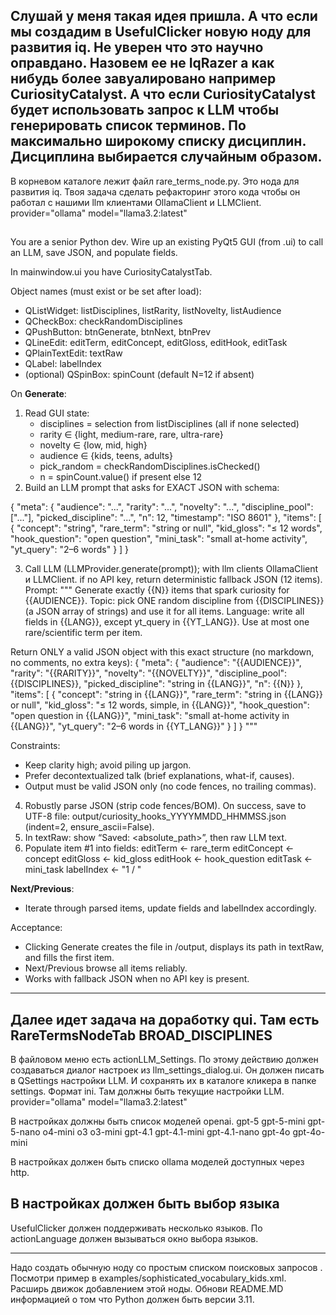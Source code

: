 Слушай у меня такая идея пришла. А что если мы создадим в UsefulClicker новую ноду для развития iq. Не уверен что это научно оправдано. Назовем ее не IqRazer а как нибудь более завуалировано например CuriosityCatalyst. А что если CuriosityCatalyst будет использовать запрос к LLM чтобы генерировать список терминов. По максимально широкому списку дисциплин. Дисциплина выбирается случайным образом.
-----------------------------------------------------------------------------------------------------
В корневом каталоге лежит файл rare_terms_node.py. Это нода для развития iq.
Твоя задача сделать рефакторинг этого кода чтобы он работал с нашими llm клиентами OllamaClient и LLMClient.
provider="ollama" model="llama3.2:latest"

<extnode module="rare_terms_node"
         class="RareTermsNode"
         method="run"
         output_var="rare_terms"
         output_format="list"
         provider="ollama"
         model="llama3.2:latest"
         separator="\n"
         language="en"
         num_terms="12"
         rarity="medium-rare"
         include_definitions="true"
         ban_jargon="true"
         random_discipline="true"
         seed="20250901"/>
-----------------------------------------------------------------------------------------------------
You are a senior Python dev. Wire up an existing PyQt5 GUI (from .ui) to call an LLM, save JSON, and populate fields.

In mainwindow.ui you have CuriosityCatalystTab.

Object names (must exist or be set after load):
- QListWidget: listDisciplines, listRarity, listNovelty, listAudience
- QCheckBox:   checkRandomDisciplines
- QPushButton: btnGenerate, btnNext, btnPrev
- QLineEdit:   editTerm, editConcept, editGloss, editHook, editTask
- QPlainTextEdit: textRaw
- QLabel:      labelIndex
- (optional) QSpinBox: spinCount (default N=12 if absent)

On **Generate**:
1) Read GUI state:
   - disciplines = selection from listDisciplines (all if none selected)
   - rarity ∈ {light, medium-rare, rare, ultra-rare}
   - novelty ∈ {low, mid, high}
   - audience ∈ {kids, teens, adults}
   - pick_random = checkRandomDisciplines.isChecked()
   - n = spinCount.value() if present else 12
2) Build an LLM prompt that asks for EXACT JSON with schema:

{
  "meta": {
    "audience": "...",
    "rarity": "...",
    "novelty": "...",
    "discipline_pool": ["..."],
    "picked_discipline": "...",
    "n": 12,
    "timestamp": "ISO 8601"
  },
  "items": [
    {
      "concept": "string",
      "rare_term": "string or null",
      "kid_gloss": "≤ 12 words",
      "hook_question": "open question",
      "mini_task": "small at-home activity",
      "yt_query": "2–6 words"
    }
  ]
}

3) Call LLM (LLMProvider.generate(prompt)); with llm clients OllamaClient и LLMClient.
 if no API key, return deterministic fallback JSON (12 items). 
Prompt:
"""
Generate exactly {{N}} items that spark curiosity for {{AUDIENCE}}.
Topic: pick ONE random discipline from {{DISCIPLINES}} (a JSON array of strings) and use it for all items.
Language: write all fields in {{LANG}}, except yt_query in {{YT_LANG}}.
Use at most one rare/scientific term per item.

Return ONLY a valid JSON object with this exact structure (no markdown, no comments, no extra keys):
{
  "meta": {
    "audience": "{{AUDIENCE}}",
    "rarity": "{{RARITY}}",
    "novelty": "{{NOVELTY}}",
    "discipline_pool": {{DISCIPLINES}},
    "picked_discipline": "string in {{LANG}}",
    "n": {{N}}
  },
  "items": [
    {
      "concept": "string in {{LANG}}",
      "rare_term": "string in {{LANG}} or null",
      "kid_gloss": "≤ 12 words, simple, in {{LANG}}",
      "hook_question": "open question in {{LANG}}",
      "mini_task": "small at-home activity in {{LANG}}",
      "yt_query": "2–6 words in {{YT_LANG}}"
    }
  ]
}
"""


Constraints:
- Keep clarity high; avoid piling up jargon.
- Prefer decontextualized talk (brief explanations, what-if, causes).
- Output must be valid JSON only (no code fences, no trailing commas).

4) Robustly parse JSON (strip code fences/BOM). On success, save to UTF-8 file:
   output/curiosity_hooks_YYYYMMDD_HHMMSS.json (indent=2, ensure_ascii=False).
5) In textRaw: show “Saved: <absolute_path>”, then raw LLM text.
6) Populate item #1 into fields:
   editTerm ← rare_term
   editConcept ← concept
   editGloss ← kid_gloss
   editHook ← hook_question
   editTask ← mini_task
   labelIndex ← "1 / <total>"

**Next/Previous**:
- Iterate through parsed items, update fields and labelIndex accordingly.

Acceptance:
- Clicking Generate creates the file in /output, displays its path in textRaw, and fills the first item.
- Next/Previous browse all items reliably.
- Works with fallback JSON when no API key is present.

-----------------------------------------------------------------------------------------------------
Далее идет задача на доработку qui.
Там есть RareTermsNodeTab BROAD_DISCIPLINES
-----------------------------------------------------------------------------------------------------
В файловом меню есть actionLLM_Settings. По этому действию должен создаваться диалог настроек из llm_settings_dialog.ui. 
Он должен писать в QSettings настройки LLM. И сохранять их в каталоге кликера в папке settings. Формат ini.
Там должны быть текущие настройки LLM.
provider="ollama" 
model="llama3.2:latest"

В настройках должны быть список моделей openai.
gpt-5
gpt-5-mini
gpt-5-nano
o4-mini
o3
o3-mini
gpt-4.1
gpt-4.1-mini
gpt-4.1-nano
gpt-4o
gpt-4o-mini

В настройках должен быть списко ollama моделей доступных через http.

В настройках должен быть выбор языка
-----------------------------------------------------------------------------------------------------
UsefulClicker должен поддерживать несколько языков.
По actionLanguage должен вызываться окно выбора языков.


-----------------------------------------------------------------------------------------------------
Надо создать обычную ноду со простым списком поисковых запросов 
<list> . Посмотри пример в examples/sophisticated_vocabulary_kids.xml. 
Расширь движок добавлением этой ноды. 
Обнови README.MD информацией о том что Python должен быть версии 3.11.